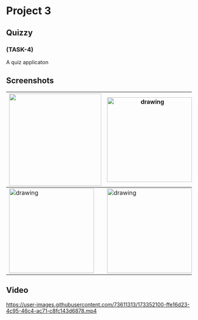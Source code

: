 # Project 3

## Quizzy

### (TASK-4)
A quiz applicaton

 ## Screenshots

|<img src="https://user-images.githubusercontent.com/73611313/175773051-af5d4ef0-28c5-4357-8913-ba6c705cae9a.jpg" width = "250"/>|<img src="https://user-images.githubusercontent.com/73611313/175773102-93fb4973-e56a-46a2-94f3-dcf1fbea79b3.jpg" alt="drawing" width="230"/>|<img src="https://user-images.githubusercontent.com/73611313/175773128-c51d88af-eb9b-4b9a-ae97-2c6b91017afc.jpg" alt="drawing" width="230"/>|
|---|---|---|
|<img src="https://user-images.githubusercontent.com/73611313/175773134-d015bd23-5b87-448c-bee4-7fd74812ad04.jpg" alt="drawing" width="230"/>|<img src="https://user-images.githubusercontent.com/73611313/175773142-4e4c5fb9-d989-47bb-b915-120d924f0973.jpg" alt="drawing" width="230"/>|<img src="https://user-images.githubusercontent.com/73611313/175773161-5305d88f-d8e6-4215-9294-49ec0e5596f2.jpg" alt="drawing" width="230"/>|


## Video

https://user-images.githubusercontent.com/73611313/173352100-ffe16d23-4c95-46c4-ac71-c8fc143d6878.mp4



